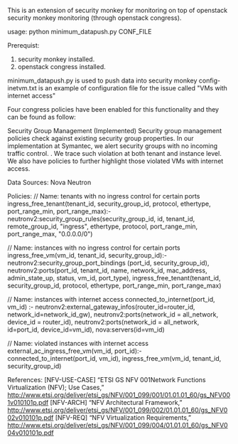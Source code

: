This is an extension of security monkey for monitoring on top of openstack security monkey monitoring (through openstack congress).

usage:
python minimum_datapush.py CONF_FILE

Prerequist:
1. security monkey installed.
2. openstack congress installed.

minimum_datapush.py is used to push data into security monkey 
config-inetvm.txt is an example of configuration file for the issue called "VMs with internet access"

Four congress policies have been enabled for this functionality and they can be found as follow: 

Security Group Management (Implemented)
Security group management policies check against existing security group properties. In our implementation at Symantec, we alert security groups with no incoming traffic control. . We trace such violation at both tenant and instance level.  We also have policies to further highlight those violated VMs with internet access.

Data Sources:
Nova
Neutron

Policies:
// Name: tenants with no ingress control for certain ports
ingress_free_tenant(tenant_id, security_group_id, protocol, ethertype, port_range_min, port_range_max):- 
neutronv2:security_group_rules(security_group_id, id, tenant_id, remote_group_id, "ingress", ethertype, protocol, port_range_min, port_range_max, "0.0.0.0/0")

// Name:  instances with no ingress control for certain ports
ingress_free_vm(vm_id, tenant_id, security_group_id):- neutronv2:security_group_port_bindings (port_id, security_group_id), 
neutronv2:ports(port_id, tenant_id, name, network_id, mac_address, admin_state_up, status, vm_id, port_type), 
ingress_free_tenant(tenant_id, security_group_id, protocol, ethertype, port_range_min, port_range_max)

// Name: instances with internet access
connected_to_internet(port_id, vm_id) :-
neutronv2:external_gateway_infos(router_id=router_id, network_id=network_id_gw), neutronv2:ports(network_id = all_network, device_id = router_id), 
neutronv2:ports(network_id = all_network, id=port_id, device_id=vm_id), nova:servers(id=vm_id)

// Name: violated instances with internet access
external_ac_ingress_free_vm(vm_id, port_id):- connected_to_internet(port_id, vm_id), ingress_free_vm(vm_id, tenant_id, security_group_id)

References:
[NFV-USE-CASE] “ETSI GS NFV 001Network Functions Virtualization (NFV); Use Cases,” http://www.etsi.org/deliver/etsi_gs/NFV/001_099/001/01.01.01_60/gs_NFV001v010101p.pdf
[NFV-ARCH] “NFV Architectural Framework,” http://www.etsi.org/deliver/etsi_gs/NFV/001_099/002/01.01.01_60/gs_NFV002v010101p.pdf
[NFV-REQ] “NFV Virtualization Requirements,” http://www.etsi.org/deliver/etsi_gs/NFV/001_099/004/01.01.01_60/gs_NFV004v010101p.pdf





